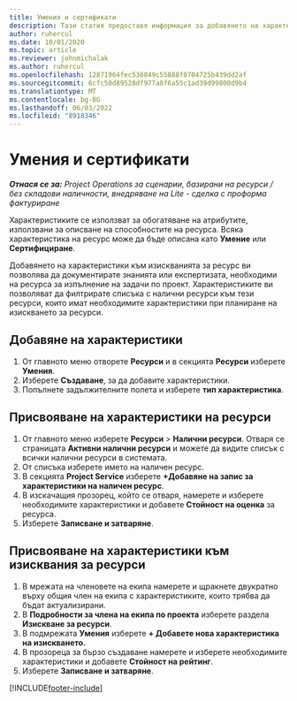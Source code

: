 ```yaml
---
title: Умения и сертификати
description: Тази статия предоставя информация за добавянето на характеристики на уменията и сертифицирането към ресурсите.
author: ruhercul
ms.date: 10/01/2020
ms.topic: article
ms.reviewer: johnmichalak
ms.author: ruhercul
ms.openlocfilehash: 12871964fec536849c55888f0704725b439dd2af
ms.sourcegitcommit: 6cfc50d89528df977a8f6a55c1ad39d99800d9b4
ms.translationtype: MT
ms.contentlocale: bg-BG
ms.lasthandoff: 06/03/2022
ms.locfileid: "8918346"
---
```

# <a name="skills-and-certifications"></a>Умения и сертификати
_**Отнася се за:** Project Operations за сценарии, базирани на ресурси / без складови наличности, внедряване на Lite - сделка с проформа фактуриране_

Характеристиките се използват за обогатяване на атрибутите, използвани за описване на способностите на ресурса. Всяка характеристика на ресурс може да бъде описана като **Умение** или **Сертифициране**.

Добавянето на характеристики към изискванията за ресурс ви позволява да документирате знанията или експертизата, необходими на ресурса за изпълнение на задачи по проект. Характеристиките ви позволяват да филтрирате списъка с налични ресурси към тези ресурси, които имат необходимите характеристики при планиране на изискването за ресурси.

## <a name="add-characteristics"></a>Добавяне на характеристики

1. От главното меню отворете **Ресурси** и в секцията **Ресурси** изберете **Умения**.
2. Изберете **Създаване**, за да добавите характеристики.
3. Попълнете задължителните полета и изберете **тип характеристика**.

## <a name="assign-characteristics-to-resources"></a>Присвояване на характеристики на ресурси

1. От главното меню изберете **Ресурси** > **Налични ресурси**. Отваря се страницата **Активни налични ресурси** и можете да видите списък с всички налични ресурси в системата.
2. От списъка изберете името на наличен ресурс.
3. В секцията **Project Service** изберете **+Добавяне на запис за характеристики на наличен ресурс**.
4. В изскачащия прозорец, който се отваря, намерете и изберете необходимите характеристики и добавете **Стойност на оценка** за ресурса.
5. Изберете **Записване и затваряне**.

## <a name="assign-characteristics-to-resource-requirements"></a>Присвояване на характеристики към изисквания за ресурси

1. В мрежата на членовете на екипа намерете и щракнете двукратно върху общия член на екипа с характеристиките, които трябва да бъдат актуализирани.
2. В **Подробности за члена на екипа по проекта** изберете раздела **Изискване за ресурси**.
3. В подмрежата **Умения** изберете **+ Добавете нова характеристика на изискването.**
4. В прозореца за бързо създаване намерете и изберете необходимите характеристики и добавете **Стойност на рейтинг**.
5. Изберете **Записване и затваряне**.

[!INCLUDE[footer-include](../includes/footer-banner.md)]